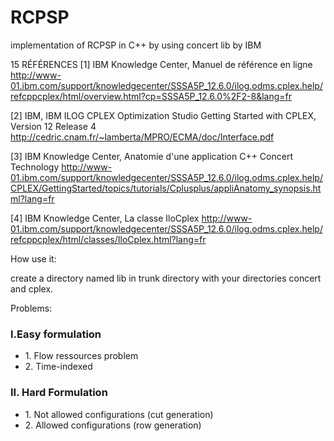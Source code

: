 # RCPSP
implementation of RCPSP in C++ by using concert lib by IBM


15 RÉFÉRENCES
[1] IBM Knowledge Center, Manuel de référence en ligne
http://www-01.ibm.com/support/knowledgecenter/SSSA5P_12.6.0/ilog.odms.cplex.help/refcppcplex/html/overview.html?cp=SSSA5P_12.6.0%2F2-8&lang=fr

[2] IBM, IBM ILOG CPLEX Optimization Studio Getting Started with CPLEX, Version 12 Release 4 http://cedric.cnam.fr/~lamberta/MPRO/ECMA/doc/Interface.pdf

[3] IBM Knowledge Center, Anatomie d'une application C++ Concert Technology
http://www-01.ibm.com/support/knowledgecenter/SSSA5P_12.6.0/ilog.odms.cplex.help/CPLEX/GettingStarted/topics/tutorials/Cplusplus/appliAnatomy_synopsis.html?lang=fr

[4] IBM Knowledge Center, La classe IloCplex
http://www-01.ibm.com/support/knowledgecenter/SSSA5P_12.6.0/ilog.odms.cplex.help/refcppcplex/html/classes/IloCplex.html?lang=fr


How use it:

create a directory named lib in trunk directory with your directories concert and cplex.

Problems:

<h3>I.Easy formulation</h3>
<ul>
<li>1. Flow ressources problem</li>
<li>2. Time-indexed</li>
</ul>


<h3>II. Hard Formulation</h3> 
<ul>
<li>1. Not allowed configurations (cut generation)</li>
<li>2. Allowed configurations (row generation)</li>
</ul>
